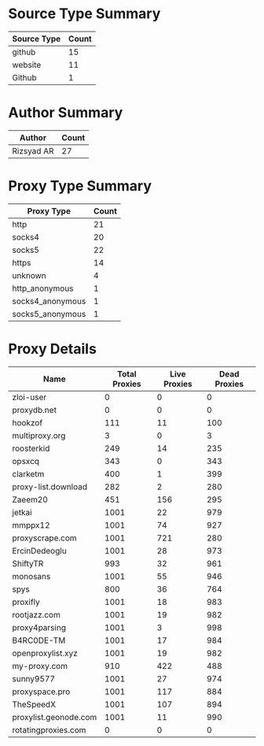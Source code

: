 # Source Type Summary

| Source Type | Count |
|-------------|-------|
| github | 15 |
| website | 11 |
| Github | 1 |


# Author Summary

| Author | Count |
|--------|-------|
| Rizsyad AR | 27 |


# Proxy Type Summary

| Proxy Type | Count |
|------------|-------|
| http | 21 |
| socks4 | 20 |
| socks5 | 22 |
| https | 14 |
| unknown | 4 |
| http_anonymous | 1 |
| socks4_anonymous | 1 |
| socks5_anonymous | 1 |


# Proxy Details

| Name | Total Proxies | Live Proxies | Dead Proxies |
|------|---------------|--------------|---------------|
| zloi-user | 0 | 0 | 0 |
| proxydb.net | 0 | 0 | 0 |
| hookzof | 111 | 11 | 100 |
| multiproxy.org | 3 | 0 | 3 |
| roosterkid | 249 | 14 | 235 |
| opsxcq | 343 | 0 | 343 |
| clarketm | 400 | 1 | 399 |
| proxy-list.download | 282 | 2 | 280 |
| Zaeem20 | 451 | 156 | 295 |
| jetkai | 1001 | 22 | 979 |
| mmppx12 | 1001 | 74 | 927 |
| proxyscrape.com | 1001 | 721 | 280 |
| ErcinDedeoglu | 1001 | 28 | 973 |
| ShiftyTR | 993 | 32 | 961 |
| monosans | 1001 | 55 | 946 |
| spys | 800 | 36 | 764 |
| proxifly | 1001 | 18 | 983 |
| rootjazz.com | 1001 | 19 | 982 |
| proxy4parsing | 1001 | 3 | 998 |
| B4RC0DE-TM | 1001 | 17 | 984 |
| openproxylist.xyz | 1001 | 19 | 982 |
| my-proxy.com | 910 | 422 | 488 |
| sunny9577 | 1001 | 27 | 974 |
| proxyspace.pro | 1001 | 117 | 884 |
| TheSpeedX | 1001 | 107 | 894 |
| proxylist.geonode.com | 1001 | 11 | 990 |
| rotatingproxies.com | 0 | 0 | 0 |
